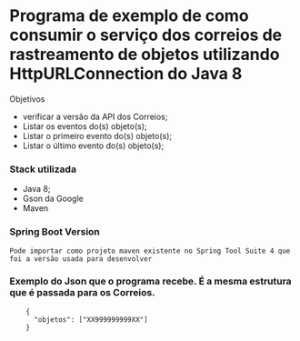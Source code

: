 # Programa de exemplo de como consumir o serviço dos correios de rastreamento de objetos utilizando HttpURLConnection do Java 8

 Objetivos
  - verificar a versão da API dos Correios;
  - Listar os eventos do(s) objeto(s);
  - Listar o primeiro evento do(s) objeto(s);
  - Listar o último evento do(s) objeto(s);
  
### Stack utilizada

* Java 8;
* Gson da Google
* Maven

### Spring Boot Version

```
Pode importar como projeto maven existente no Spring Tool Suite 4 que foi a versão usada para desenvolver
```

### Exemplo do Json que o programa recebe. É a mesma estrutura que é passada para os Correios. 

```
    {
      "objetos": ["XX999999999XX"]
    }
	
```





  

